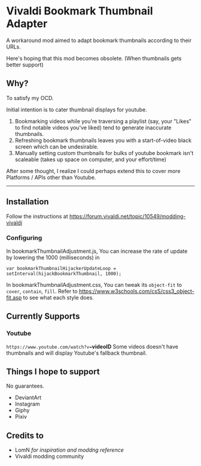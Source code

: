 # Vivaldi Bookmark Thumbnail Adapter
A workaround mod aimed to adapt bookmark thumbnails according to their URLs.

Here's hoping that this mod becomes obsolete. (When thumbnails gets better support)

## Why?
To satisfy my OCD.

Initial intention is to cater thumbnail displays for youtube.
1. Bookmarking videos while you're traversing a playlist (say, your "Likes" to find notable videos you've liked) tend to generate inaccurate thumbnails.
2. Refreshing bookmark thumbnails leaves you with a start-of-video black screen which can be undesirable.
3. Manually setting custom thumbnails for bulks of youtube bookmark isn't scaleable (takes up space on computer, and your effort/time)

After some thought, I realize I could perhaps extend this to cover more Platforms / APIs other than Youtube.

---

## Installation
Follow the instructions at https://forum.vivaldi.net/topic/10549/modding-vivaldi

### Configuring
In bookmarkThumbnailAdjustment.js,
You can increase the rate of update by lowering the 1000 (milliseconds) in
```
var bookmarkThumbnailHijackerUpdateLoop = setInterval(hijackBookmarkThumbnail, 1000); 
```

In bookmarkThumbnailAdjustment.css,
You can tweak its `object-fit` to `cover`, `contain`, `fill`.
Refer to https://www.w3schools.com/csS/css3_object-fit.asp to see what each style does.

## Currently Supports
### Youtube
`https://www.youtube.com/watch?v=`**videoID**
Some videos doesn't have thumbnails and will display Youtube's fallback thumbnail.

## Things I hope to support
No guarantees.
- DeviantArt
- Instagram
- Giphy
- Pixiv

## Credits to
- LomN *for inspiration and moddng reference*
- Vivaldi modding community